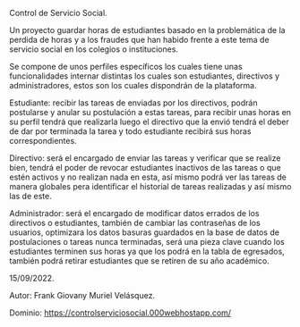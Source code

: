 Control de Servicio Social.


Un proyecto guardar horas de estudiantes basado en la problemática de la perdida de horas y a los fraudes que han habido frente a este tema de servicio social en los colegios o instituciones.

Se compone de unos perfiles específicos los cuales tiene unas funcionalidades internar distintas los cuales son estudiantes, directivos y administradores, estos son los cuales dispondrán de la plataforma.

Estudiante: recibir las tareas de enviadas por los directivos, podrán postularse y anular su postulación a estas tareas, para recibir unas horas en su perfil tendrá que realizarla luego el directivo que la envió tendrá el deber de dar por terminada la tarea y todo estudiante recibirá sus horas correspondientes.

Directivo: será el encargado de enviar las tareas y verificar que se realize bien, tendrá el poder de revocar estudiantes inactivos de las tareas o que estén activos y no realizan nada en esta, así mismo podrá ver las tareas de manera globales pera identificar el historial de tareas realizadas y así mismo las de este.

Administrador: será el encargado de modificar datos errados de los directivos o estudiantes, también de cambiar las contraseñas de los usuarios, optimizara los datos basuras guardados en la base de datos de postulaciones o tareas nunca terminadas, será una pieza clave cuando los estudiantes terminen sus horas ya que los podrá en la tabla de egresados, también podrá retirar estudiantes que se retiren de su año académico.

15/09/2022.

Autor: Frank Giovany Muriel Velásquez.

Dominio: https://controlserviciosocial.000webhostapp.com/
